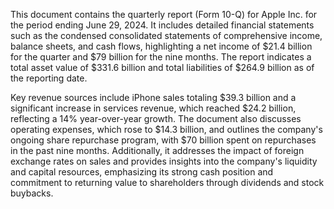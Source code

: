 This document contains the quarterly report (Form 10-Q) for Apple Inc. for the period ending June 29, 2024. It includes detailed financial statements such as the condensed consolidated statements of comprehensive income, balance sheets, and cash flows, highlighting a net income of $21.4 billion for the quarter and $79 billion for the nine months. The report indicates a total asset value of $331.6 billion and total liabilities of $264.9 billion as of the reporting date. 

Key revenue sources include iPhone sales totaling $39.3 billion and a significant increase in services revenue, which reached $24.2 billion, reflecting a 14% year-over-year growth. The document also discusses operating expenses, which rose to $14.3 billion, and outlines the company's ongoing share repurchase program, with $70 billion spent on repurchases in the past nine months. Additionally, it addresses the impact of foreign exchange rates on sales and provides insights into the company's liquidity and capital resources, emphasizing its strong cash position and commitment to returning value to shareholders through dividends and stock buybacks.